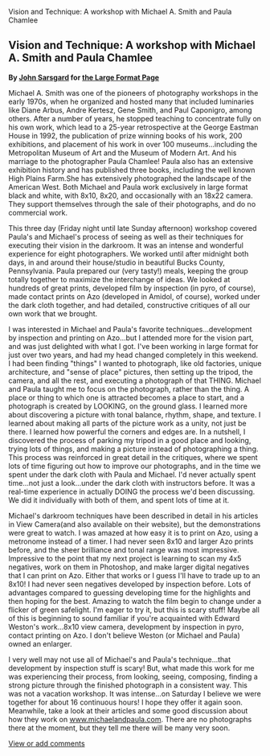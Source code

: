 Vision and Technique: A workshop with Michael A. Smith and Paula Chamlee

Vision and Technique: A workshop with Michael A. Smith and Paula Chamlee
------------------------------------------------------------------------

**By [John Sarsgard](mailto:Endive4U@aol.com) for [the Large Format
Page](.)**

Michael A. Smith was one of the pioneers of photography workshops in the
early 1970s, when he organized and hosted many that included luminaries
like Diane Arbus, Andre Kertesz, Gene Smith, and Paul Caponigro, among
others. After a number of years, he stopped teaching to concentrate
fully on his own work, which lead to a 25-year retrospective at the
George Eastman House in 1992, the publication of prize winning books of
his work, 200 exhibitions, and placement of his work in over 100
museums...including the Metropolitan Museum of Art and the Museum of
Modern Art. And his marriage to the photographer Paula Chamlee! Paula
also has an extensive exhibition history and has published three books,
including the well known High Plains Farm.She has extensively
photographed the landscape of the American West. Both Michael and Paula
work exclusively in large format black and white, with 8x10, 8x20, and
occasionally with an 18x22 camera. They support themselves through the
sale of their photographs, and do no commercial work.

This three day (Friday night until late Sunday afternoon) workshop
covered Paula's and Michael's process of seeing as well as their
techniques for executing their vision in the darkroom. It was an intense
and wonderful experience for eight photographers. We worked until after
midnight both days, in and around their house/studio in beautiful Bucks
County, Pennsylvania. Paula prepared our (very tasty!) meals, keeping
the group totally together to maximize the interchange of ideas. We
looked at hundreds of great prints, developed film by inspection (in
pyro, of course), made contact prints on Azo (developed in Amidol, of
course), worked under the dark cloth together, and had detailed,
constructive critiques of all our own work that we brought.

I was interested in Michael and Paula's favorite
techniques...development by inspection and printing on Azo...but I
attended more for the vision part, and was just delighted with what I
got. I've been working in large format for just over two years, and had
my head changed completely in this weekend. I had been finding "things"
I wanted to photograph, like old factories, unique architecture, and
"sense of place" pictures, then setting up the tripod, the camera, and
all the rest, and executing a photograph of that THING. Michael and
Paula taught me to focus on the photograph, rather than the thing. A
place or thing to which one is attracted becomes a place to start, and a
photograph is created by LOOKING, on the ground glass. I learned more
about discovering a picture with tonal balance, rhythm, shape, and
texture. I learned about making all parts of the picture work as a
unity, not just be there. I learned how powerful the corners and edges
are. In a nutshell, I discovered the process of parking my tripod in a
good place and looking, trying lots of things, and making a picture
instead of photographing a thing. This process was reinforced in great
detail in the critiques, where we spent lots of time figuring out how to
improve our photographs, and in the time we spent under the dark cloth
with Paula and Michael. I'd never actually spent time...not just a
look...under the dark cloth with instructors before. It was a real-time
experience in actually DOING the process we'd been discussing. We did it
individually with both of them, and spent lots of time at it.

Michael's darkroom techniques have been described in detail in his
articles in View Camera(and also available on their website), but the
demonstrations were great to watch. I was amazed at how easy it is to
print on Azo, using a metronome instead of a timer. I had never seen
8x10 and larger Azo prints before, and the sheer brilliance and tonal
range was most impressive. Impressive to the point that my next project
is learning to scan my 4x5 negatives, work on them in Photoshop, and
make larger digital negatives that I can print on Azo. Either that works
or I guess I'll have to trade up to an 8x10! I had never seen negatives
developed by inspection before. Lots of advantages compared to guessing
developing time for the highlights and then hoping for the best. Amazing
to watch the film begin to change under a flicker of green safelight.
I'm eager to try it, but this is scary stuff! Maybe all of this is
beginning to sound familiar if you're acquainted with Edward Weston's
work...8x10 view camera, development by inspection in pyro, contact
printing on Azo. I don't believe Weston (or Michael and Paula) owned an
enlarger.

I very well may not use all of Michael's and Paula's technique...that
development by inspection stuff is scary! But, what made this work for
me was experiencing their process, from looking, seeing, composing,
finding a strong picture through the finished photograph in a consistent
way. This was not a vacation workshop. It was intense...on Saturday I
believe we were together for about 16 continuous hours! I hope they
offer it again soon. Meanwhile, take a look at their articles and some
good discussion about how they work on www.michaelandpaula.com. There
are no photographs there at the moment, but they tell me there will be
many very soon.

[View or add
comments](http://www.greenspun.com/com/qtluong/photography/lf/workshop-smith.html)
